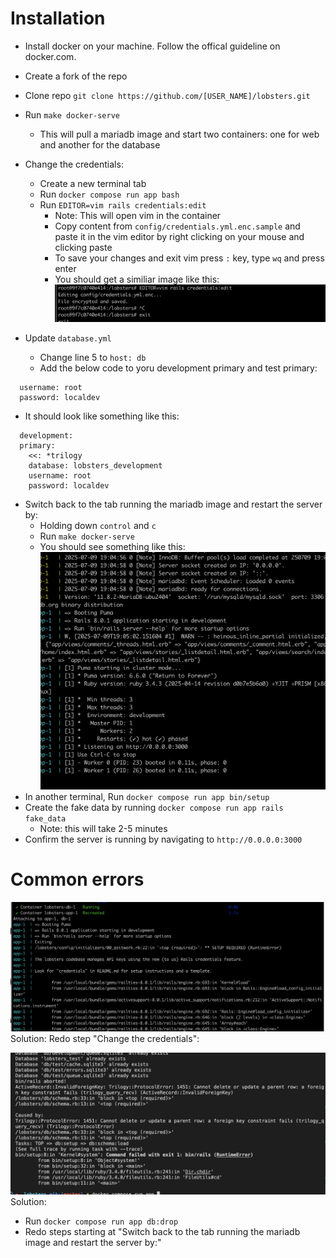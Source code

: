 # Installation

* Install docker on your machine. Follow the offical guideline on docker.com.
* Create a fork of the repo
* Clone repo `git clone https://github.com/[USER_NAME]/lobsters.git`
* Run `make docker-serve`
  * This will pull a mariadb image and start two containers: one for web and another for the database
* Change the credentials:
  * Create a new terminal tab
  * Run `docker compose run app bash`
  * Run `EDITOR=vim rails credentials:edit`
    * Note: This will open vim in the container
    * Copy content from `config/credentials.yml.enc.sample` and paste it in the vim editor by right clicking on your mouse and clicking paste
    * To save your changes and exit vim press `:` key, type `wq` and press enter
    * You should get a similiar image like this:
   ![sucessful vim](./vim_result.jpg)

* Update `database.yml`
  * Change line 5 to `host: db`
  * Add the below code to yoru development primary and test primary:

```
  username: root
  password: localdev
```

  * It should look like something like this:

```
  development:
  primary:
    <<: *trilogy
    database: lobsters_development
    username: root
    password: localdev
```

* Switch back to the tab running the mariadb image and restart the server by:
  * Holding down `control` and `c`
  * Run `make docker-serve`
  * You should see something like this:
  ![server output](./server_output.jpg)
* In another terminal, Run `docker compose run app bin/setup`
* Create the fake data by running `docker compose run app rails fake_data`
  * Note: this will take 2-5 minutes
* Confirm the server is running by navigating to `http://0.0.0.0:3000`

# Common errors

![credential error](./credentials_error.jpg)
Solution: Redo step "Change the credentials":

![foreign key error](./foreign_key_error.jpg)
Solution:

* Run `docker compose run app db:drop`
* Redo steps starting at "Switch back to the tab running the mariadb image and restart the server by:"

